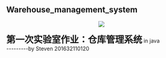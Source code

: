 ## Warehouse_management_system

<div align=center><img src="https://github.com/StevenIIV/Warehouse_management_system/blob/master/image/logo.png"/></div>

<strong><font size="5">第一次实验室作业：仓库管理系统</font></strong> in java <br>
                            ---------by Steven 201632110120

